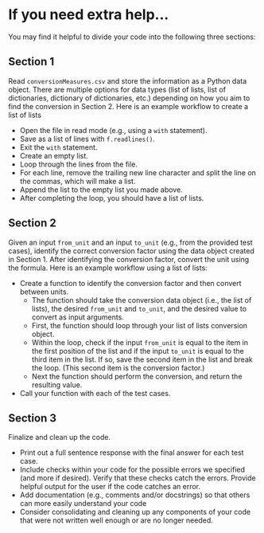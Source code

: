 # If you need extra help...


You may find it helpful to divide your code into the following three sections:

## Section 1

Read `conversionMeasures.csv` and store the information as a Python data object. There are multiple options for data types (list of lists, list of dictionaries, dictionary of dictionaries, etc.) depending on how you aim to find the conversion in Section 2.  Here is an example workflow to create a list of lists
- Open the file in read mode (e.g., using a `with` statement).
- Save as a list of lines with `f.readlines()`.
- Exit the `with` statement.
- Create an empty list.
- Loop through the lines from the file.
- For each line, remove the trailing new line character and split the line on the commas, which will make a list.
- Append the list to the empty list you made above.
- After completing the loop, you should have a list of lists.

## Section 2

Given an input `from_unit` and an input `to_unit` (e.g., from the provided test cases), identify the correct conversion factor using the data object created in Section 1. After identifying the conversion factor, convert the unit using the formula.  Here is an example workflow using a list of lists:
- Create a function to identify the conversion factor and then convert between units.
    - The function should take the conversion data object (i.e., the list of lists), the desired `from_unit` and `to_unit`, and the desired value to convert as input arguments.
    - First, the function should loop through your list of lists conversion object.
    - Within the loop, check if the input `from_unit` is equal to the item in the first position of the list and if the input `to_unit` is equal to the third item in the list.  If so, save the second item in the list and break the loop.  (This second item is the conversion factor.)
    - Next the function should perform the conversion, and return the resulting value.
- Call your function with each of the test cases.

## Section 3

Finalize and clean up the code. 
- Print out a full sentence response with the final answer for each test case. 
- Include checks within your code for the possible errors we specified (and more if desired).  Verify that these checks catch the errors.  Provide helpful output for the user if the code catches an error. 
- Add documentation (e.g., comments and/or docstrings) so that others can more easily understand your code
- Consider consolidating and cleaning up any components of your code that were not written well enough or are no longer needed.

